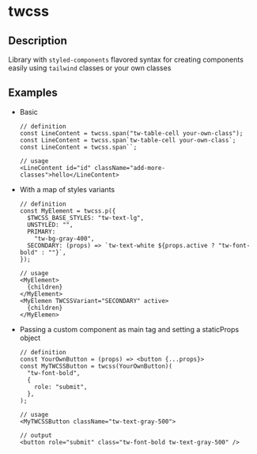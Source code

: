 # twcss

## Description

Library with `styled-components` flavored syntax for creating components easily using `tailwind` classes or your own classes

## Examples

- Basic
  ```
  // definition
  const LineContent = twcss.span("tw-table-cell your-own-class");
  const LineContent = twcss.span`tw-table-cell your-own-class`;
  const LineContent = twcss.span``;

  // usage
  <LineContent id="id" className="add-more-classes">hello</LineContent>
  ```

- With a map of styles variants
  ```
  // definition
  const MyElement = twcss.p({
    $TWCSS_BASE_STYLES: "tw-text-lg",
    UNSTYLED: "",
    PRIMARY:
      "tw-bg-gray-400",
    SECONDARY: (props) => `tw-text-white ${props.active ? "tw-font-bold" : ""}`,
  });

  // usage
  <MyElement>
    {children}
  </MyElement>
  <MyElemen TWCSSVariant="SECONDARY" active>
    {children}
  </MyElemen>
  ```

- Passing a custom component as main tag and setting a staticProps object
  ```
  // definition
  const YourOwnButton = (props) => <button {...props}>
  const MyTWCSSButton = twcss(YourOwnButton)(
    "tw-font-bold",
    {
      role: "submit",
    },
  );

  // usage
  <MyTWCSSButton className="tw-text-gray-500">

  // output
  <button role="submit" class="tw-font-bold tw-text-gray-500" />
  ```



